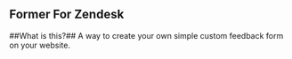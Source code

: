Former For Zendesk
---

##What is this?##
A way to create your own simple custom feedback form on your website.